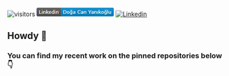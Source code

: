 ![visitors](https://visitor-badge.glitch.me/badge?page_id=dyanikoglu.dyanikoglu) <a href="https://www.linkedin.com/in/dyanikoglu/" target="_blank">![Linkedin](https://github.com/dyanikoglu/dyanikoglu/blob/master/Linkedin_Badge.png)</a> <a href="https://twitter.com/intent/follow?screen_name=dcyanikoglu" target="_blank">![Linkedin](https://badgen.net/twitter/follow/dcyanikoglu)</a>

## Howdy 🤠 

### You can find my recent work on the pinned repositories below 👇
